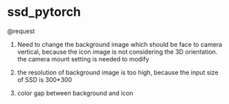# ssd_pytorch

@request

1) Need to change the background image which should be face to camera vertical, because the icon image is not considering the 3D orientation.
   the camera mount setting is needed to modify

2) the resolution of background image is too high, because the input size of SSD is 300*300

3) color gap between background and icon



